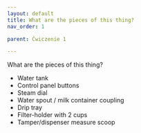 ```yaml
---
layout: default
title: What are the pieces of this thing?
nav_order: 1

parent: Ćwiczenie 1

---
```


What are the pieces of this thing?
<ul>


<li> Water tank </li>
<li> Control panel buttons </li>
<li> Steam dial </li>
<li> Water spout / milk container coupling </li>
<li> Drip tray </li>
<li> Filter-holder with 2 cups </li>
<li> Tamper/dispenser measure scoop </li>

</ul>